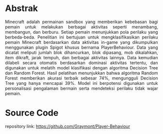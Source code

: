 # Abstrak
<p style="text-align: justify;">
Minecraft adalah permainan sandbox yang memberikan kebebasan bagi pemain untuk melakukan 
berbagai aktivitas seperti menambang, membangun, dan berburu. Setiap pemain menunjukkan pola 
perilaku yang berbeda-beda. Penelitian ini bertujuan untuk mengklasifikasikan perilaku pemain 
Minecraft berdasarkan data aktivitas in-game yang dikumpulkan menggunakan plugin Spigot 
khusus bernama PlayerBehaviour. Data yang dicatat meliputi jumlah blok dihancurkan, blok 
dipasang, mob dikalahkan, item dikraft, jarak tempuh, dan berbagai aktivitas lainnya. Data 
kemudian dilabeli secara otomatis berdasarkan dominasi aktivitas tertentu, dan digunakan untuk 
melatih model klasifikasi dengan algoritma Decision Tree dan Random Forest. Hasil pelatihan 
menunjukkan bahwa algoritma Random Forest memberikan akurasi terbaik sebesar 74%, 
mengungguli Decision Tree yang hanya mencapai 39%. Model ini berpotensi digunakan untuk 
personalisasi pengalaman bermain serta mendeteksi perilaku tidak wajar pemain. 
</p>

# Source Code
repository link: https://github.com/Graymont/Player-Behaviour

